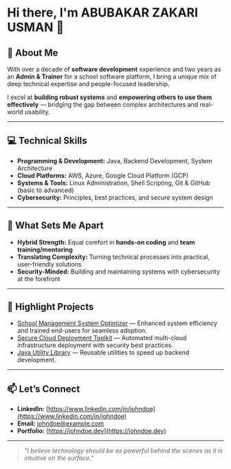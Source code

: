 # Hi there, I'm ABUBAKAR ZAKARI USMAN 👋

## 🚀 About Me  
With over a decade of **software development** experience and two years as an **Admin & Trainer** for a school software platform, I bring a unique mix of deep technical expertise and people-focused leadership.  

I excel at **building robust systems** and **empowering others to use them effectively** — bridging the gap between complex architectures and real-world usability.

---

## 💻 Technical Skills  

- **Programming & Development:** Java, Backend Development, System Architecture  
- **Cloud Platforms:** AWS, Azure, Google Cloud Platform (GCP)  
- **Systems & Tools:** Linux Administration, Shell Scripting, Git & GitHub (basic to advanced)  
- **Cybersecurity:** Principles, best practices, and secure system design  

---

## 🌟 What Sets Me Apart  

- **Hybrid Strength:** Equal comfort in **hands-on coding** and **team training/mentoring**  
- **Translating Complexity:** Turning technical processes into practical, user-friendly solutions  
- **Security-Minded:** Building and maintaining systems with cybersecurity at the forefront  

---

## 📂 Highlight Projects  

- [School Management System Optimizer](https://github.com/johndoe/school-management-optimizer) — Enhanced system efficiency and trained end-users for seamless adoption.  
- [Secure Cloud Deployment Toolkit](https://github.com/johndoe/secure-cloud-deployment) — Automated multi-cloud infrastructure deployment with security best practices.  
- [Java Utility Library](https://github.com/johndoe/java-utility-library) — Reusable utilities to speed up backend development.

---

## 📫 Let’s Connect  

- **LinkedIn:** [https://www.linkedin.com/in/johndoe](https://www.linkedin.com/in/johndoe)  
- **Email:** johndoe@example.com  
- **Portfolio:** [https://johndoe.dev](https://johndoe.dev)  

---

> _"I believe technology should be as powerful behind the scenes as it is intuitive on the surface."_  


